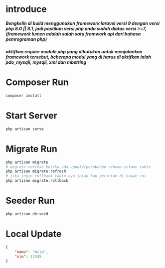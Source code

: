 # introduce

<h5>Bengkelin di build menggunakan framework laravel versi 9 dengan versi php 8.0 || 8.1, jadi pastikan versi php anda sudah diatas versi >=7, (framework lumen adalah salah satu framwork api dari bahasa pemrograman php) </h5>

<h5>
aktifkan require module php yang dibutukan untuk menjalankan framework tersebut, beberapa modul yang di harus di aktifkan ialah pdo_mysqli, mysqli, xml  dan mbstring 
</h5>

# Composer Run

```Bash
composer install
```

# Start Server

```Bash
php artisan serve
```

# Migrate Run

```Bash
php artisan migrate
# migrate refresh ketika ada update/perubahan schema column table
php artisan migrate:refresh
# jika ingin rollback table nya jalan kan perintah di bawah ini
php artisan migrate:rollback

```

# Seeder Run

```Bash
php artisan db:seed
```

# Local Update

```json
{
    "nama": "mila",
    "nim": 12345
}
```
